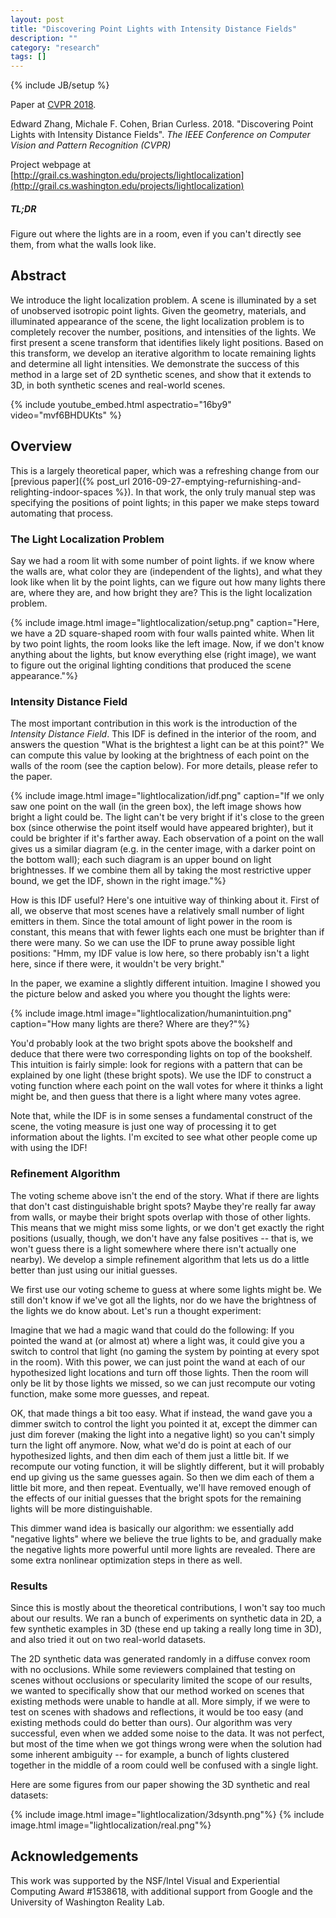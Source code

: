 ```yaml
---
layout: post
title: "Discovering Point Lights with Intensity Distance Fields"
description: ""
category: "research"
tags: []
---
```

{% include JB/setup %}

Paper at [CVPR 2018](http://cvpr2018.thecvf.com/).

Edward Zhang, Michale F. Cohen, Brian Curless. 2018.  "Discovering Point Lights with Intensity Distance Fields". <i>The IEEE Conference on Computer Vision and Pattern Recognition (CVPR)</i>

Project webpage at [http://grail.cs.washington.edu/projects/lightlocalization](http://grail.cs.washington.edu/projects/lightlocalization)

##### TL;DR #####
Figure out where the lights are in a room, even if you can't directly see them,  from what the walls look like.

## Abstract ##
We introduce the light localization problem. A scene is illuminated by a
set of unobserved isotropic point lights.  Given the geometry, materials, and
illuminated appearance of the scene, the light localization problem is to
completely recover the number, positions, and intensities of the
lights. We first present a scene transform that identifies likely light positions.
Based on this transform, we develop an iterative algorithm to locate remaining
lights and determine all light intensities. We demonstrate the
success of this method in a large set of 2D synthetic scenes, and show that
it extends to 3D, in both synthetic scenes and real-world scenes.

{% include youtube_embed.html aspectratio="16by9" video="mvf6BHDUKts" %}

## Overview ##
This is a largely theoretical paper, which was a refreshing change from our [previous paper]({% post_url 2016-09-27-emptying-refurnishing-and-relighting-indoor-spaces %}).
In that work, the only truly manual step was specifying the positions of point lights; in this paper we make steps toward automating that process.

### The Light Localization Problem ###
Say we had a room lit with some number of point lights.
if we know where the walls are, what color they are (independent of the lights),
and what they look like when lit by the point lights, can we figure out how many lights there are,
where they are, and how bright they are? This is the light localization problem.

{% include image.html image="lightlocalization/setup.png" caption="Here, we have a 2D square-shaped room with
four walls painted white. When lit by two point lights, the room looks like the left image. Now, if we don't know
anything about the lights, but know everything else (right image), we want to figure out the original lighting
conditions that produced the scene appearance."%}

### Intensity Distance Field ###
The most important contribution in this work is the introduction of the *Intensity Distance Field*.
This IDF is defined in the interior of the room,
and answers the question
"What is the brightest a light can be at this point?"
We can compute this value by looking at the brightness of each point on the walls of the room (see the caption below). For more details,
please refer to the paper.

{% include image.html image="lightlocalization/idf.png" caption="If we only saw one point on the wall (in the green box), the left image shows how
bright a light could be. The light can't be very bright if it's close to the green box (since otherwise the point itself would have appeared brighter),
but it could be brighter if it's farther away. Each observation of a point on the wall gives us a similar diagram (e.g. in the center image, with
a darker point on the bottom wall); each such diagram is an
upper bound on light brightnesses. If we combine them all by taking the most restrictive upper bound, we get the IDF, shown in the right image."%}

How is this IDF useful? Here's one intuitive way of thinking about it.
First of all, we observe that most scenes have a relatively small number of light emitters in them.
Since the total amount of light power in the room is constant, this means that with fewer lights
each one must be brighter than if there were many. So we can use the IDF to prune away possible
light positions: "Hmm, my IDF value is low here, so there probably isn't a light here, since
if there were, it wouldn't be very bright."

In the paper, we examine a slightly different intuition. Imagine I showed you the picture below and
asked you where you thought the lights were:

{% include image.html image="lightlocalization/humanintuition.png" caption="How many lights are there? Where are they?"%}

You'd probably look at the two bright spots above the bookshelf and deduce that there were two corresponding
lights on top of the bookshelf. This intuition is fairly simple: look for regions with a pattern that 
can be explained by one light (these bright spots). We use the IDF to construct a voting function where
each point on the wall votes for where it thinks a light might be, and then guess that there is a light
where many votes agree.

Note that, while the IDF is in some senses a fundamental construct of the scene, the voting measure is
just one way of processing it to get information about the lights. I'm excited to see what
other people come up with using the IDF!

### Refinement Algorithm ###
The voting scheme above isn't the end of the story. What if there are lights that don't cast distinguishable bright spots?
Maybe they're really far away from walls, or maybe their bright spots overlap with those of other lights. This means that
we might miss some lights, or we don't get exactly the right positions (usually, though, we don't have any
false positives -- that is, we won't guess there is a light somewhere where there isn't actually one nearby). We develop a
simple refinement algorithm that lets us do a little better than just using our initial guesses.

We first use our voting scheme to guess at where some lights might be. We still don't know
if we've got all the lights, nor do we have the brightness of the lights we do know about. Let's run a thought experiment:

Imagine that we had a magic wand that could do the following: If you pointed the wand at (or almost at) where a light
was, it could give you a switch to control that light (no gaming the system by pointing at every spot in the room).
With this power, we can just point the wand at each of our
hypothesized light locations and turn off those lights. Then the room will only be lit by those lights we missed, so
we can just recompute our voting function, make some more guesses, and repeat.

OK, that made things a bit too easy. What if instead, the wand gave you a dimmer switch to control the light you
pointed it at, except the dimmer can just dim forever (making the light into a negative light) so you can't simply turn the light off anymore.
Now, what we'd do is point at each of our hypothesized lights, and then dim each of them just a little bit. If
we recompute our voting function, it will be slightly different, but it will probably end up giving us the same guesses
again. So then we dim each of them a little bit more, and then repeat. Eventually, we'll have removed enough of the
effects of our initial guesses that the bright spots for the remaining lights will be more distinguishable.

This dimmer wand idea is basically our algorithm: we essentially add "negative lights" where we believe
the true lights to be, and gradually make the negative lights more powerful until more lights are revealed. There
are some extra nonlinear optimization steps in there as well.

### Results ###
Since this is mostly about the theoretical contributions, I won't say too much about our results. We ran a bunch of experiments
on synthetic data in 2D, a few synthetic examples in 3D (these end up taking a really long time in 3D), and also
tried it out on two real-world datasets.

The 2D synthetic data was generated randomly in a diffuse convex room with no occlusions. While some reviewers complained
that testing on scenes without occlusions or specularity limited the scope of our results, we wanted to specifically
show that our method worked on scenes that existing methods were unable to handle at all. More simply, if we were to test
on scenes with shadows and reflections, it would be too easy (and existing methods could do better than ours). Our algorithm
was very successful, even when we added some noise to the data. It was not perfect, but most of the time when we got things wrong
were when the solution had some inherent ambiguity -- for example, a bunch of lights clustered together in the middle of a room
could well be confused with a single light.

Here are some figures from our paper showing the 3D synthetic and real datasets:

{% include image.html image="lightlocalization/3dsynth.png"%}
{% include image.html image="lightlocalization/real.png"%}

## Acknowledgements ##
This work was supported by the NSF/Intel Visual and Experiential Computing Award
\#1538618, with additional support from Google and the University of Washington Reality Lab.
